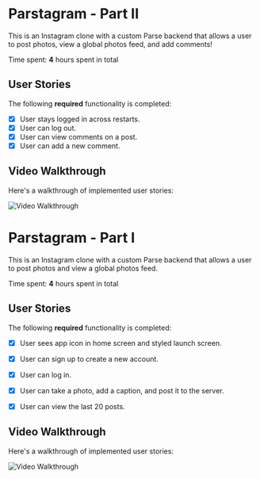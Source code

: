 # Parstagram - Part II

This is an Instagram clone with a custom Parse backend that allows a user to post photos, view a global photos feed, and add comments!

Time spent: **4** hours spent in total

## User Stories

The following **required** functionality is completed:

- [x] User stays logged in across restarts.
- [x] User can log out.
- [x] User can view comments on a post. 
- [x] User can add a new comment.

## Video Walkthrough

Here's a walkthrough of implemented user stories:

<img src='http://g.recordit.co/3aawAsGuP3.gif' title='Video Walkthrough' width='' alt='Video Walkthrough' />

# Parstagram - Part I

This is an Instagram clone with a custom Parse backend that allows a user to post photos and view a global photos feed.

Time spent: **4** hours spent in total

## User Stories

The following **required** functionality is completed:

- [x] User sees app icon in home screen and styled launch screen.
- [x] User can sign up to create a new account.
- [x] User can log in.
- [x] User can take a photo, add a caption, and post it to the server.
- [x] User can view the last 20 posts.


## Video Walkthrough

Here's a walkthrough of implemented user stories:

<img src='http://g.recordit.co/Ngq3x6yhnD.gif' title='Video Walkthrough' width='' alt='Video Walkthrough' />
